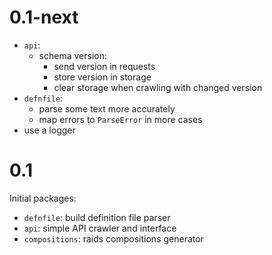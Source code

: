 # 0.1-next

- `api`:
    - schema version:
        - send version in requests
        - store version in storage
        - clear storage when crawling with changed version
- `defnfile`:
    - parse some text more accurately
    - map errors to `ParseError` in more cases
- use a logger

# 0.1

Initial packages:
- `defnfile`: build definition file parser
- `api`: simple API crawler and interface
- `compositions`: raids compositions generator

